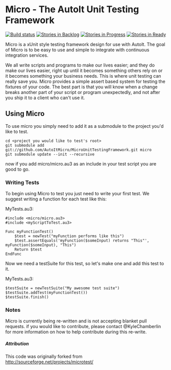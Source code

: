 Micro - The AutoIt Unit Testing Framework
=========================================

[![Build status](https://ci.appveyor.com/api/projects/status/bdbmu8v4dwmym6eb)](https://ci.appveyor.com/project/KyleChamberlin/microunittestingframework)
[![Stories in Backlog](https://badge.waffle.io/AutoItMicro/MicroUnitTestingFramework.svg?label=backlog&title=Backlog)](http://waffle.io/AutoItMicro/MicroUnitTestingFramework)
[![Stories in Progress](https://badge.waffle.io/AutoItMicro/MicroUnitTestingFramework.svg?label=in%20progress&title=in%20Progress)](http://waffle.io/AutoItMicro/MicroUnitTestingFramework)
[![Stories in Ready](https://badge.waffle.io/AutoItMicro/MicroUnitTestingFramework.svg?label=ready&title=Ready)](http://waffle.io/AutoItMicro/MicroUnitTestingFramework)

Micro is a xUnit style testing framework design for use with AutoIt. The goal of Micro is to be
easy to use and simple to integrate with continuous integration services.

We all write scripts and programs to make our lives easier; and they do make our lives easier, 
right up until it becomes something others rely on or it becomes something your business needs. 
This is where unit testing can really save you. Micro provides a simple assert based system for 
testing the fixtures of your code. The best part is that you will know when a change breaks 
another part of your script or program unexpectedly, and not after you ship it to a client who 
can't use it. 

Using Micro
-----------

To use micro you simply need to add it as a submodule to the project you'd like to test.

    cd <project you would like to test's root>
    git submodule add git://github.com/AutoItMicro/MicroUnitTestingFramework.git micro
    git submodule update --init --recursive

now if you add micro/micro.au3 as an include in your test script you are good to go.

### Writing Tests

To begin using Micro to test you just need to write your first test. We suggest writing a function for each test like this:

MyTests.au3:
```AutoIt
#include <micro/micro.au3>
#include <myScriptToTest.au3>

Func myFunctionTest()
	$test = newTest("myFunction performs like this")
	$test.assertEquals('myFunction($someInput) returns "This"', myFunction($someInput), "This")
	Return $test
EndFunc
```

Now we need a testSuite for this test, so let's make one and add this test to it.

MyTests.au3:
```AutoIt
$testSuite = newTestSuite("My awesome test suite")
$testSuite.addTest(myFunctionTest())
$testSuite.finish()
```

### Notes

Micro is currently being re-written and is not accepting blanket pull requests. if you would like 
to contribute, please contact @KyleChamberlin for more information on how to help contribute 
during this re-write.

##### Attribution

This code was originally forked from http://sourceforge.net/projects/microtest/
